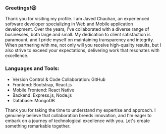 ### Greetings!😃

Thank you for visiting my profile. I am Javed Chauhan, an experienced software developer specializing in Web and Mobile application development. Over the years, I've collaborated with a diverse range of businesses, both large and small. My dedication to client satisfaction is paramount, and I pride myself on maintaining transparency and integrity. When partnering with me, not only will you receive high-quality results, but I also strive to exceed your expectations, delivering work that resonates with excellence.

### Languages and Tools:
* Version Control & Code Collaboration: GitHub
* Frontend: Bootstrap, React.js
* Mobile Frontend: React Native
* Backend: Express.js, Node.js
* Database: MongoDB

Thank you for taking the time to understand my expertise and approach. I genuinely believe that collaboration breeds innovation, and I'm eager to embark on a journey of technological excellence with you. Let's create something remarkable together.